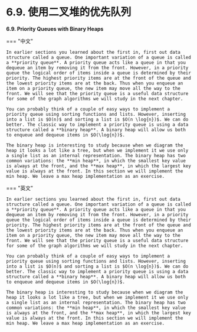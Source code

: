# 6.9. 使用二叉堆的优先队列

**6.9. Priority Queues with Binary Heaps**

=== "中文"

    In earlier sections you learned about the first in, first out data structure called a queue. One important variation of a queue is called a **priority queue**. A priority queue acts like a queue in that you dequeue an item by removing it from the front. However, in a priority queue the logical order of items inside a queue is determined by their priority. The highest priority items are at the front of the queue and the lowest priority items are at the back. Thus when you enqueue an item on a priority queue, the new item may move all the way to the front. We will see that the priority queue is a useful data structure for some of the graph algorithms we will study in the next chapter.
    
    You can probably think of a couple of easy ways to implement a priority queue using sorting functions and lists. However, inserting into a list is $O(n)$ and sorting a list is $O(n \log{n})$. We can do better. The classic way to implement a priority queue is using a data structure called a **binary heap**. A binary heap will allow us both to enqueue and dequeue items in $O(\log{n})$.
    
    The binary heap is interesting to study because when we diagram the heap it looks a lot like a tree, but when we implement it we use only a single list as an internal representation. The binary heap has two common variations: the **min heap**, in which the smallest key value is always at the front, and the **max heap**, in which the largest key value is always at the front. In this section we will implement the min heap. We leave a max heap implementation as an exercise.

=== "英文"

    In earlier sections you learned about the first in, first out data structure called a queue. One important variation of a queue is called a **priority queue**. A priority queue acts like a queue in that you dequeue an item by removing it from the front. However, in a priority queue the logical order of items inside a queue is determined by their priority. The highest priority items are at the front of the queue and the lowest priority items are at the back. Thus when you enqueue an item on a priority queue, the new item may move all the way to the front. We will see that the priority queue is a useful data structure for some of the graph algorithms we will study in the next chapter.
    
    You can probably think of a couple of easy ways to implement a priority queue using sorting functions and lists. However, inserting into a list is $O(n)$ and sorting a list is $O(n \log{n})$. We can do better. The classic way to implement a priority queue is using a data structure called a **binary heap**. A binary heap will allow us both to enqueue and dequeue items in $O(\log{n})$.
    
    The binary heap is interesting to study because when we diagram the heap it looks a lot like a tree, but when we implement it we use only a single list as an internal representation. The binary heap has two common variations: the **min heap**, in which the smallest key value is always at the front, and the **max heap**, in which the largest key value is always at the front. In this section we will implement the min heap. We leave a max heap implementation as an exercise.